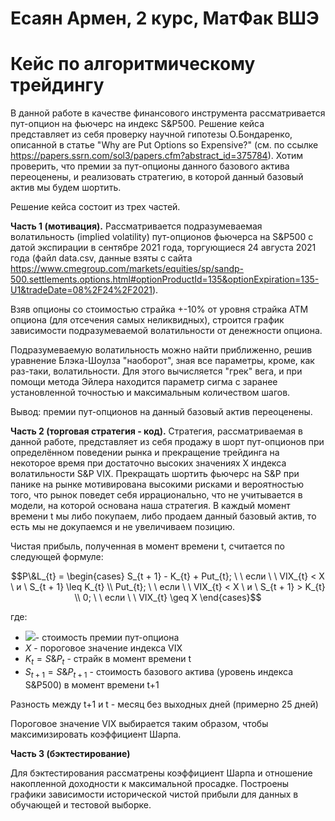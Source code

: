 # Есаян Армен, 2 курс, МатФак ВШЭ
# Кейс по алгоритмическому трейдингу 
 
 В данной работе в качестве финансового инструмента рассматривается пут-опцион на фьючерс на индекс S&P500.
 Решение кейса представляет из себя проверку научной гипотезы О.Бондаренко, описанной в статье "Why are Put Options so Expensive?" (см. по ссылке https://papers.ssrn.com/sol3/papers.cfm?abstract_id=375784). Хотим проверить, что премии за пут-опционы данного базового актива переоценены, и реализовать стратегию, в которой данный базовый актив мы будем шортить.
 
 Решение кейса состоит из трех частей.
 
__Часть 1 (мотивация).__ Рассматривается подразумеваемая волатильность (implied volatility) пут-опционов фьючерса на S&P500 с датой экспирации в сентябре 2021 года, торгующиеся 24 августа 2021 года (файл data.csv, данные взяты с сайта https://www.cmegroup.com/markets/equities/sp/sandp-500.settlements.options.html#optionProductId=135&optionExpiration=135-U1&tradeDate=08%2F24%2F2021).

Взяв опционы со стоимостью страйка +-10% от уровня страйка ATM опциона (для отсечения самых неликвидных), строится график зависимости подразумеваемой волатильности от денежности опциона.

Подразумеваемую волатильность можно найти приближенно, решив уравнение Блэка-Шоулза "наоборот", зная все параметры, кроме, как раз-таки, волатильности. Для этого вычисляется "грек" вега, и при помощи метода Эйлера находится параметр сигма с заранее установленной точностью и максимальным количеством шагов.

Вывод: премии пут-опционов на данный базовый актив переоценены.
 
__Часть 2 (торговая стратегия - код).__ Стратегия, рассматриваемая в данной работе, представляет из себя продажу в шорт пут-опционов при определённом поведении рынка и прекращение трейдинга на некоторое время при достаточно высоких значениях X индекса волатильности S&P VIX. Прекращать шортить фьючерс на S&P при панике на рынке мотивирована высокими рисками и вероятностью того, что рынок поведет себя иррационально, что не учитывается в модели, на которой основана наша стратегия. В каждый момент времени t мы либо покупаем, либо продаем данный базовый актив, то есть мы не докупаемся и не увеличиваем позицию.

  Чистая прибыль, полученная в момент времени t, считается по следующей формуле: 
  
  $$P\&L_{t} = \begin{cases}
S_{t + 1} - K_{t} + Put_{t}; \ \ если \ \  VIX_{t} < X \ и \  S_{t + 1} \leq K_{t} \\
Put_{t}; \ \ если \ \ VIX_{t} < X \ и \ S_{t + 1} > K_{t} \\
0; \ \ если \ \ VIX_{t} \geq X 
\end{cases}$$

где:
* <img src="https://render.githubusercontent.com/render/math?math={\color{black}Put_{t}"/>- стоимость премии пут-опциона
* $X$ - пороговое значение индекса VIX
* $K_{t} = S\&P_{t}$ - страйк в момент времени t
* $S_{t+1} = S\&P_{t + 1}$ - стоимость базового актива (уровень индекса S&P500) в момент времени t+1

Разность между t+1 и t - месяц без выходных дней (примерно 25 дней)

Пороговое значение VIX выбирается таким образом, чтобы максимизировать коэффициент Шарпа.

__Часть 3 (бэктестирование)__

Для бэктестирования рассматрены коэффициент Шарпа и отношение накопленной доходности к максимальной просадке.
Построены графики зависимости исторической чистой прибыли для данных в обучающей и тестовой выборке.
